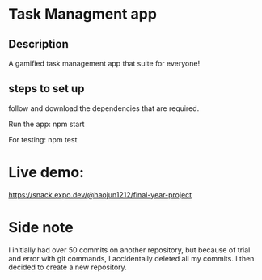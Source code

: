 # Task Managment app
## Description
A gamified task management app that suite for everyone!

## steps to set up

follow and download the dependencies that are required.

Run the app:
npm start

For testing:
npm test


# Live demo:

https://snack.expo.dev/@haojun1212/final-year-project

# Side note
I initially had over 50 commits on another repository, but because of trial and error with git commands, I accidentally deleted all my commits.
I then decided to create a new repository.

